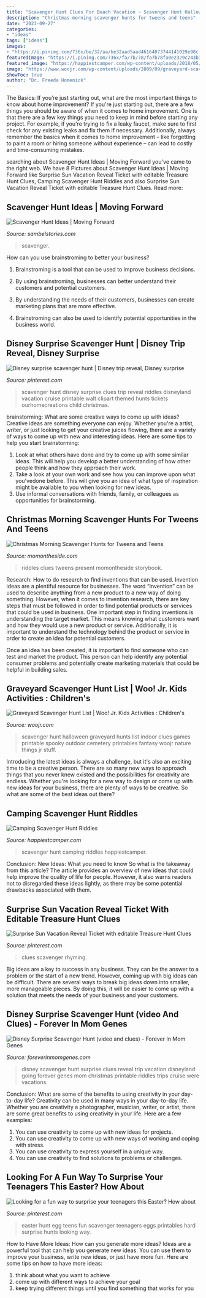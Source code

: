 ```yaml
---
title: "Scavenger Hunt Clues For Beach Vacation ~ Scavenger Hunt Halloween Graveyard Hunts List Indoor Clues Games Printable Spooky Outdoor Cemetery Printables Fantasy Woojr Nature Things Jr Stuff"
description: "Christmas morning scavenger hunts for tweens and teens"
date: "2023-09-27"
categories:
- "ideas"
tags: ["ideas"]
images:
- "https://i.pinimg.com/736x/be/32/aa/be32aad5aad46164873744141029e98c.jpg"
featuredImage: "https://i.pinimg.com/736x/fa/7b/78/fa7b78fa0e2329c243b3e5bd61077436.jpg"
featured_image: "https://happiestcamper.com/wp-content/uploads/2018/05/Scavenger-Hunt-for-Camping.jpg"
image: "https://www.woojr.com/wp-content/uploads/2009/09/graveyard-scavenger-hunts.gif"
ShowToc: true
author: "Dr. Freeda Homenick"
---
```



The Basics: If you’re just starting out, what are the most important things to know about home improvement?
If you're just starting out, there are a few things you should be aware of when it comes to home improvement. One is that there are a few key things you need to keep in mind before starting any project. For example, if you're trying to fix a leaky faucet, make sure to first check for any existing leaks and fix them if necessary. Additionally, always remember the basics when it comes to home improvement – like forgetting to paint a room or hiring someone without experience – can lead to costly and time-consuming mistakes.

	

		
searching about Scavenger Hunt Ideas | Moving Forward you've came to the right web. We have 8 Pictures about Scavenger Hunt Ideas | Moving Forward like Surprise Sun Vacation Reveal Ticket with editable Treasure Hunt Clues, Camping Scavenger Hunt Riddles and also Surprise Sun Vacation Reveal Ticket with editable Treasure Hunt Clues. Read more:
		
    
## Scavenger Hunt Ideas | Moving Forward

<img loading=lazy src="https://i0.wp.com/www.rooftoppost.co.uk/free/wp-content/uploads/2016/04/Pirate-Treasure-Hunt.jpg?w=604&amp;ssl=1" onerror="this.onerror=null;this.src='https://tse3.mm.bing.net/th?id=OIP.wRllPH7Hv_ysG1gL6uEqJwHaKc&amp;pid=15.1';" alt="Scavenger Hunt Ideas | Moving Forward">

_Source: sambelstories.com_

>scavenger. 

	

How can you use brainstroming to better your business?
1. Brainstroming is a tool that can be used to improve business decisions.
2. By using brainstroming, businesses can better understand their customers and potential customers.

3. By understanding the needs of their customers, businesses can create marketing plans that are more effective.

4. Brainstroming can also be used to identify potential opportunities in the business world.

    
## Disney Surprise Scavenger Hunt | Disney Trip Reveal, Disney Surprise

<img loading=lazy src="https://i.pinimg.com/736x/b7/98/a4/b798a4d3a94eaf240040841b3fd19a86--disney-scavenger-hunt-clues-scavenger-hunts.jpg" onerror="this.onerror=null;this.src='https://tse1.mm.bing.net/th?id=OIP.2eqUgWGQoeCvAYQD--0kVwHaJa&amp;pid=15.1';" alt="Disney surprise scavenger hunt | Disney trip reveal, Disney surprise">

_Source: pinterest.com_

>scavenger hunt disney surprise clues trip reveal riddles disneyland vacation cruise printable walt clipart themed hunts tickets ourhomecreations child christmas. 

	

brainstorming: What are some creative ways to come up with ideas?
Creative ideas are something everyone can enjoy. Whether you're a artist, writer, or just looking to get your creative juices flowing, there are a variety of ways to come up with new and interesting ideas. Here are some tips to help you start brainstorming: 
1. Look at what others have done and try to come up with some similar ideas. This will help you develop a better understanding of how other people think and how they approach their work. 
2. Take a look at your own work and see how you can improve upon what you'vedone before. This will give you an idea of what type of inspiration might be available to you when looking for new ideas. 
3. Use informal conversations with friends, family, or colleagues as opportunities for brainstorming.

    
## Christmas Morning Scavenger Hunts For Tweens And Teens

<img loading=lazy src="https://momontheside.com/wp-content/uploads/2016/11/storybook-scavenger-hunt-printable.jpg" onerror="this.onerror=null;this.src='https://tse1.mm.bing.net/th?id=OIP.ZHbUrzcobjSMDSorBX1LkgHaJQ&amp;pid=15.1';" alt="Christmas Morning Scavenger Hunts for Tweens and Teens">

_Source: momontheside.com_

>riddles clues tweens present momontheside storybook. 

	

Research: How to do research to find inventions that can be used.
Invention ideas are a plentiful resource for businesses. The word “invention” can be used to describe anything from a new product to a new way of doing something. However, when it comes to invention research, there are key steps that must be followed in order to find potential products or services that could be used in business. 
One important step in finding inventions is understanding the target market. This means knowing what customers want and how they would use a new product or service. Additionally, it is important to understand the technology behind the product or service in order to create an idea for potential customers. 

Once an idea has been created, it is important to find someone who can test and market the product. This person can help identify any potential consumer problems and potentially create marketing materials that could be helpful in building sales.

    
## Graveyard Scavenger Hunt List | Woo! Jr. Kids Activities : Children&#039;s

<img loading=lazy src="https://www.woojr.com/wp-content/uploads/2009/09/graveyard-scavenger-hunts.gif" onerror="this.onerror=null;this.src='https://tse1.mm.bing.net/th?id=OIP.Se3V0Ho1ndXsuRKlS4rwKQHaJl&amp;pid=15.1';" alt="Graveyard Scavenger Hunt List | Woo! Jr. Kids Activities : Children&#039;s">

_Source: woojr.com_

>scavenger hunt halloween graveyard hunts list indoor clues games printable spooky outdoor cemetery printables fantasy woojr nature things jr stuff. 

	

Introducing the latest ideas is always a challenge, but it's also an exciting time to be a creative person. There are so many new ways to approach things that you never knew existed and the possibilities for creativity are endless. Whether you're looking for a new way to design or come up with new ideas for your business, there are plenty of ways to be creative. So what are some of the best ideas out there?

    
## Camping Scavenger Hunt Riddles

<img loading=lazy src="https://happiestcamper.com/wp-content/uploads/2018/05/Scavenger-Hunt-for-Camping.jpg" onerror="this.onerror=null;this.src='https://tse2.mm.bing.net/th?id=OIP.9J6BDo-cq6IgqNW3gQje5gHaLG&amp;pid=15.1';" alt="Camping Scavenger Hunt Riddles">

_Source: happiestcamper.com_

>scavenger hunt camping riddles happiestcamper. 

	

Conclusion: New Ideas: What you need to know
So what is the takeaway from this article? 
The article provides an overview of new ideas that could help improve the quality of life for people. However, it also warns readers not to disregarded these ideas lightly, as there may be some potential drawbacks associated with them.

    
## Surprise Sun Vacation Reveal Ticket With Editable Treasure Hunt Clues

<img loading=lazy src="https://i.pinimg.com/736x/be/32/aa/be32aad5aad46164873744141029e98c.jpg" onerror="this.onerror=null;this.src='https://tse2.mm.bing.net/th?id=OIP.yGSTL_zP4fPiEVgfuSehwwHaGc&amp;pid=15.1';" alt="Surprise Sun Vacation Reveal Ticket with editable Treasure Hunt Clues">

_Source: pinterest.com_

>clues scavenger rhyming. 

	

Big ideas are a key to success in any business. They can be the answer to a problem or the start of a new trend. However, coming up with big ideas can be difficult. There are several ways to break big ideas down into smaller, more manageable pieces. By doing this, it will be easier to come up with a solution that meets the needs of your business and your customers.

    
## Disney Surprise Scavenger Hunt (video And Clues) - Forever In Mom Genes

<img loading=lazy src="https://i2.wp.com/www.foreverinmomgenes.com/wp-content/uploads/2013/01/clues.png?resize=511%2C1635" onerror="this.onerror=null;this.src='https://tse2.mm.bing.net/th?id=OIP.kag1ozXNoLk4l0vBtiWwQQHaXs&amp;pid=15.1';" alt="Disney Surprise Scavenger Hunt (video and clues) - Forever In Mom Genes">

_Source: foreverinmomgenes.com_

>disney scavenger hunt surprise clues reveal trip vacation disneyland going forever genes mom christmas printable riddles trips cruise were vacations. 

	

Conclusion: What are some of the benefits to using creativity in your day-to-day life?
Creativity can be used in many ways in your day-to-day life. Whether you are creativity a photographer, musician, writer, or artist, there are some great benefits to using creativity in your life. Here are a few examples:
1. You can use creativity to come up with new ideas for projects.
2. You can use creativity to come up with new ways of working and coping with stress.
3. You can use creativity to express yourself in a unique way.
4. You can use creativity to find solutions to problems or challenges.

    
## Looking For A Fun Way To Surprise Your Teenagers This Easter? How About

<img loading=lazy src="https://i.pinimg.com/736x/fa/7b/78/fa7b78fa0e2329c243b3e5bd61077436.jpg" onerror="this.onerror=null;this.src='https://tse4.mm.bing.net/th?id=OIP.7JhbNksCam1ItlfCmpUWdAHaLH&amp;pid=15.1';" alt="Looking for a fun way to surprise your teenagers this Easter? How about">

_Source: pinterest.com_

>easter hunt egg teens fun scavenger teenagers eggs printables hard surprise hunts looking way. 

	

How to Have More Ideas: How can you generate more ideas?
Ideas are a powerful tool that can help you generate new ideas. You can use them to improve your business, write new ideas, or just have more fun. Here are some tips on how to have more ideas: 
1. think about what you want to achieve 
2. come up with different ways to achieve your goal 
3. keep trying different things until you find something that works for you 


